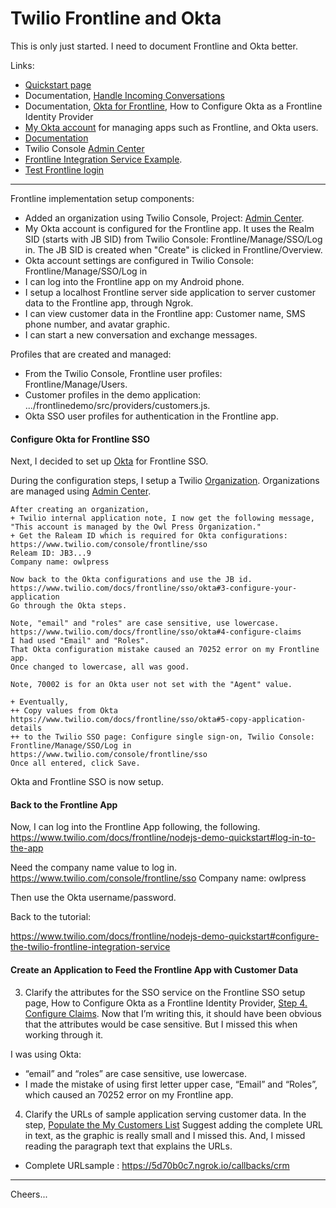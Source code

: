 # Twilio Frontline and Okta

This is only just started. I need to document Frontline and Okta better.

Links:
+ [Quickstart page](https://www.twilio.com/docs/frontline/nodejs-demo-quickstart)
+ Documentation, [Handle Incoming Conversations](https://www.twilio.com/docs/frontline/handle-incoming-conversations)
+ Documentation, [Okta for Frontline](https://www.twilio.com/docs/frontline/sso/okta), How to Configure Okta as a Frontline Identity Provider
+ [My Okta account](https://dev-29758280.okta.com/) for managing apps such as Frontline, and Okta users.
+ [Documentation](https://www.twilio.com/docs/frontline)
+ Twilio Console [Admin Center](https://www.twilio.com/console/admin)
+ [Frontline Integration Service Example](https://github.com/twilio/frontline-demo-service).
+ [Test Frontline login](https://frontline.twilio.com/login)

--------------------------------------------------------------------------------
Frontline implementation setup components:
+ Added an organization using Twilio Console, Project: [Admin Center](https://www.twilio.com/console/admin).
+ My Okta account is configured for the Frontline app.
    It uses the Realm SID (starts with JB SID) from Twilio Console: Frontline/Manage/SSO/Log in. 
        The JB SID is created when "Create" is clicked in Frontline/Overview.
+ Okta account settings are configured in Twilio Console: Frontline/Manage/SSO/Log in
+ I can log into the Frontline app on my Android phone.
+ I setup a localhost Frontline server side application to server customer data to the Frontline app, through Ngrok.
+ I can view customer data in the Frontline app: Customer name, SMS phone number, and avatar graphic.
+ I can start a new conversation and exchange messages.

Profiles that are created and managed:
+ From the Twilio Console, Frontline user profiles: Frontline/Manage/Users.
+ Customer profiles in the demo application: .../frontlinedemo/src/providers/customers.js.
+ Okta SSO user profiles for authentication in the Frontline app.

#### Configure Okta for Frontline SSO

Next, I decided to set up [Okta](https://www.twilio.com/docs/frontline/sso/okta) for Frontline SSO.

During the configuration steps, I setup a Twilio 
[Organization](https://www.twilio.com/console/organization).
Organizations are managed using [Admin Center](https://www.twilio.com/console/admin).
````
After creating an organization,
+ Twilio internal application note, I now get the following message, "This account is managed by the Owl Press Organization."
+ Get the Raleam ID which is required for Okta configurations:
https://www.twilio.com/console/frontline/sso
Releam ID: JB3...9
Company name: owlpress

Now back to the Okta configurations and use the JB id.
https://www.twilio.com/docs/frontline/sso/okta#3-configure-your-application
Go through the Okta steps.

Note, "email" and "roles" are case sensitive, use lowercase.
https://www.twilio.com/docs/frontline/sso/okta#4-configure-claims
I had used "Email" and "Roles".
That Okta configuration mistake caused an 70252 error on my Frontline app.
Once changed to lowercase, all was good.

Note, 70002 is for an Okta user not set with the "Agent" value.

+ Eventually,
++ Copy values from Okta 
https://www.twilio.com/docs/frontline/sso/okta#5-copy-application-details
++ to the Twilio SSO page: Configure single sign-on, Twilio Console: Frontline/Manage/SSO/Log in
https://www.twilio.com/console/frontline/sso
Once all entered, click Save.
````
Okta and Frontline SSO is now setup.

#### Back to the Frontline App

Now, I can log into the Frontline App following, the following.
https://www.twilio.com/docs/frontline/nodejs-demo-quickstart#log-in-to-the-app

Need the company name value to log in.
https://www.twilio.com/console/frontline/sso
Company name: owlpress

Then use the Okta username/password.

Back to the tutorial:

https://www.twilio.com/docs/frontline/nodejs-demo-quickstart#configure-the-twilio-frontline-integration-service

#### Create an Application to Feed the Frontline App with Customer Data


3) Clarify the attributes for the SSO service on the Frontline SSO setup page,
How to Configure Okta as a Frontline Identity Provider,
[Step 4. Configure Claims](https://www.twilio.com/docs/frontline/sso/okta#4-configure-claims).
Now that I’m writing this, it should have been obvious that the attributes would be case sensitive.
But I missed this when working through it.

I was using Okta:
+ “email” and “roles” are case sensitive, use lowercase.
+ I made the mistake of using first letter upper case, “Email” and “Roles”,
    which caused an 70252 error on my Frontline app.

4) Clarify the URLs of sample application serving customer data.
In the step, [Populate the My Customers List](https://www.twilio.com/docs/frontline/nodejs-demo-quickstart#populate-the-my-customers-list)
Suggest adding the complete URL in text, as the graphic is really small and I missed this.
And, I missed reading the paragraph text that explains the URLs.
+ Complete URLsample : https://5d70b0c7.ngrok.io/callbacks/crm 

--------------------------------------------------------------------------------

Cheers...
